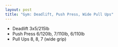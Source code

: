 ```yaml
---
layout: post
title: "Gym: Deadlift, Push Press, Wide Pull Ups"
---
```


- Deadlift 3x5/215lb
- Push Press 6/120lb, 7/110lb, 6/110lb
- Pull Ups 8, 8, 7 (wide grip)
